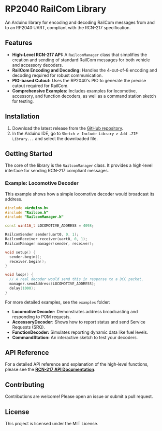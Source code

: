 # RP2040 RailCom Library

An Arduino library for encoding and decoding RailCom messages from and to an RP2040 UART, compliant with the RCN-217 specification.

## Features

-   **High-Level RCN-217 API:** A `RailcomManager` class that simplifies the creation and sending of standard RailCom messages for both vehicle and accessory decoders.
-   **RailCom Encoding and Decoding:** Handles the 4-out-of-8 encoding and decoding required for robust communication.
-   **PIO-based Cutout:** Uses the RP2040's PIO to generate the precise cutout required for RailCom.
-   **Comprehensive Examples:** Includes examples for locomotive, accessory, and function decoders, as well as a command station sketch for testing.

## Installation

1.  Download the latest release from the [GitHub repository](https://github.com/Jules/rp2040-railcom).
2.  In the Arduino IDE, go to `Sketch > Include Library > Add .ZIP Library...` and select the downloaded file.

## Getting Started

The core of the library is the `RailcomManager` class. It provides a high-level interface for sending RCN-217 compliant messages.

### Example: Locomotive Decoder

This example shows how a simple locomotive decoder would broadcast its address.

```cpp
#include <Arduino.h>
#include "Railcom.h"
#include "RailcomManager.h"

const uint16_t LOCOMOTIVE_ADDRESS = 4098;

RailcomSender sender(uart0, 0, 1);
RailcomReceiver receiver(uart0, 0, 1);
RailcomManager manager(sender, receiver);

void setup() {
  sender.begin();
  receiver.begin();
}

void loop() {
  // A real decoder would send this in response to a DCC packet.
  manager.sendAddress(LOCOMOTIVE_ADDRESS);
  delay(1000);
}
```

For more detailed examples, see the `examples` folder:
- **LocomotiveDecoder:** Demonstrates address broadcasting and responding to POM requests.
- **AccessoryDecoder:** Shows how to report status and send Service Requests (SRQ).
- **FunctionDecoder:** Simulates reporting dynamic data like fuel levels.
- **CommandStation:** An interactive sketch to test your decoders.

## API Reference

For a detailed API reference and explanation of the high-level functions, please see the **[RCN-217 API Documentation](docs/RCN-217_API.md)**.

## Contributing

Contributions are welcome! Please open an issue or submit a pull request.

## License

This project is licensed under the MIT License.
